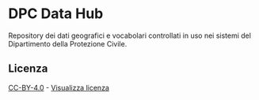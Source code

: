 # DPC Data Hub
Repository dei dati geografici e vocabolari controllati in uso nei sistemi del Dipartimento della Protezione Civile.

## Licenza
[CC-BY-4.0](https://creativecommons.org/licenses/by/4.0/deed.it) - [Visualizza licenza](https://github.com/pcm-dpc/dpc-data-hub/blob/master/LICENSE)
